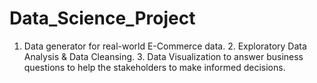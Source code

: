 # Data_Science_Project
1. Data generator for real-world  E-Commerce data. 2. Exploratory Data Analysis &amp; Data Cleansing. 3. Data Visualization to answer business questions to help the stakeholders to make informed decisions.

